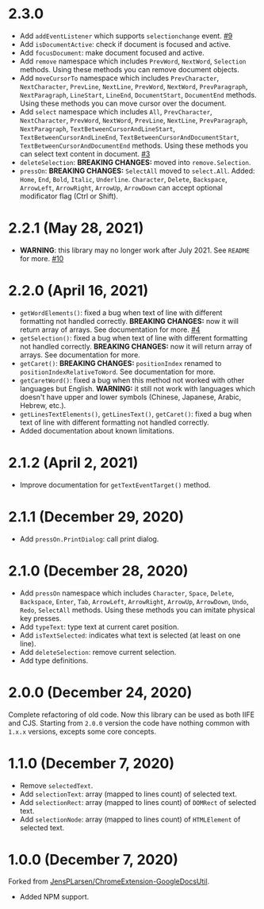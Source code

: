 # 2.3.0

- Add `addEventListener` which supports `selectionchange` event. [#9](https://github.com/Amaimersion/google-docs-utils/issues/9)
- Add `isDocumentActive`: check if document is focused and active.
- Add `focusDocument`: make document focused and active.
- Add `remove` namespace which includes `PrevWord`, `NextWord`, `Selection` methods. Using these methods you can remove document objects.
- Add `moveCursorTo` namespace which includes `PrevCharacter`, `NextCharacter`, `PrevLine`, `NextLine`, `PrevWord`, `NextWord`, `PrevParagraph`, `NextParagraph`, `LineStart`, `LineEnd`, `DocumentStart`, `DocumentEnd` methods. Using these methods you can move cursor over the document.
- Add `select` namespace which includes `All`, `PrevCharacter`, `NextCharacter`, `PrevWord`, `NextWord`, `PrevLine`, `NextLine`, `PrevParagraph`, `NextParagraph`, `TextBetweenCursorAndLineStart`, `TextBetweenCursorAndLineEnd`, `TextBetweenCursorAndDocumentStart`, `TextBetweenCursorAndDocumentEnd` methods. Using these methods you can select text content in document. [#3](https://github.com/Amaimersion/google-docs-utils/issues/3)
- `deleteSelection`: **BREAKING CHANGES:** moved into `remove.Selection`.
- `pressOn`: **BREAKING CHANGES:** `SelectAll` moved to `select.All`. Added: `Home`, `End`, `Bold`, `Italic`, `Underline`. `Character`, `Delete`, `Backspace`, `ArrowLeft`, `ArrowRight`, `ArrowUp`, `ArrowDown` can accept optional modificator flag (Ctrl or Shift).


# 2.2.1 (May 28, 2021)

- **WARNING**: this library may no longer work after July 2021. See `README` for more. [#10](https://github.com/Amaimersion/google-docs-utils/issues/10)


# 2.2.0 (April 16, 2021)

- `getWordElements()`: fixed a bug when text of line with different formatting not handled correctly. **BREAKING CHANGES:** now it will return array of arrays. See documentation for more. [#4](https://github.com/Amaimersion/google-docs-utils/issues/4)
- `getSelection()`: fixed a bug when text of line with different formatting not handled correctly. **BREAKING CHANGES:** now it will return array of arrays. See documentation for more.
- `getCaret()`: **BREAKING CHANGES:** `positionIndex` renamed to `positionIndexRelativeToWord`. See documentation for more.
- `getCaretWord()`: fixed a bug when this method not worked with other languages but English. **WARNING:** it still not work with languages which doesn't have upper and lower symbols (Chinese, Japanese, Arabic, Hebrew, etc.).
- `getLinesTextElements()`, `getLinesText()`, `getCaret()`: fixed a bug when text of line with different formatting not handled correctly.
- Added documentation about known limitations.


# 2.1.2 (April 2, 2021)

- Improve documentation for `getTextEventTarget()` method.


# 2.1.1 (December 29, 2020)

- Add `pressOn.PrintDialog`: call print dialog.


# 2.1.0 (December 28, 2020)

- Add `pressOn` namespace which includes `Character`, `Space`, `Delete`, `Backspace`, `Enter`, `Tab`, `ArrowLeft`, `ArrowRight`, `ArrowUp`, `ArrowDown`, `Undo`, `Redo`, `SelectAll` methods. Using these methods you can imitate physical key presses.
- Add `typeText`: type text at current caret position.
- Add `isTextSelected`: indicates what text is selected (at least on one line).
- Add `deleteSelection`: remove current selection.
- Add type definitions.


# 2.0.0 (December 24, 2020)

Complete refactoring of old code. Now this library can be used as both IIFE and CJS. Starting from `2.0.0` version the code have nothing common with `1.x.x` versions, excepts some core concepts.


# 1.1.0 (December 7, 2020)

- Remove `selectedText`.
- Add `selectionText`: array (mapped to lines count) of selected text.
- Add `selectionRect`: array (mapped to lines count) of `DOMRect` of selected text.
- Add `selectionNode`: array (mapped to lines count) of `HTMLElement` of selected text.


# 1.0.0 (December 7, 2020)

Forked from [JensPLarsen/ChromeExtension-GoogleDocsUtil](https://github.com/JensPLarsen/ChromeExtension-GoogleDocsUtil).

- Added NPM support.
